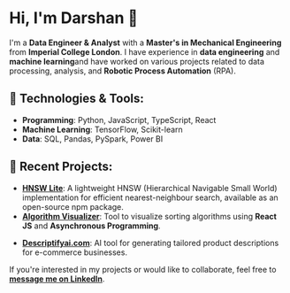 # Hi, I'm Darshan 👋

I'm a **Data Engineer & Analyst** with a **Master's in Mechanical Engineering** from **Imperial College London**. I have experience in **data engineering** and **machine learning**and have worked on various projects related to data processing, analysis, and **Robotic Process Automation** (RPA).


## 🔧 **Technologies & Tools**:
- **Programming**: Python, JavaScript, TypeScript, React
- **Machine Learning**: TensorFlow, Scikit-learn
- **Data**: SQL, Pandas, PySpark, Power BI

## 🌱 **Recent Projects**:
- **[HNSW Lite](https://github.com/darshandesai1095/hnsw_lite)**: A lightweight HNSW (Hierarchical Navigable Small World) implementation for efficient nearest-neighbour search, available as an open-source npm package.
- **[Algorithm Visualizer](https://classy-cheesecake-233ae7.netlify.app/)**: Tool to visualize sorting algorithms using **React JS** and **Asynchronous Programming**.
<!--
- **[Graph Creator](https://gentle-chimera-e87178.netlify.app/)**: A graph creator inspired by **ChartBlocks**, built with **React JS**.
-->
- **[Descriptifyai.com](https://www.descriptifyai.com)**: AI tool for generating tailored product descriptions for e-commerce businesses.

If you're interested in my projects or would like to collaborate, feel free to **[message me on LinkedIn](https://www.linkedin.com/in/darshandesai95)**.

